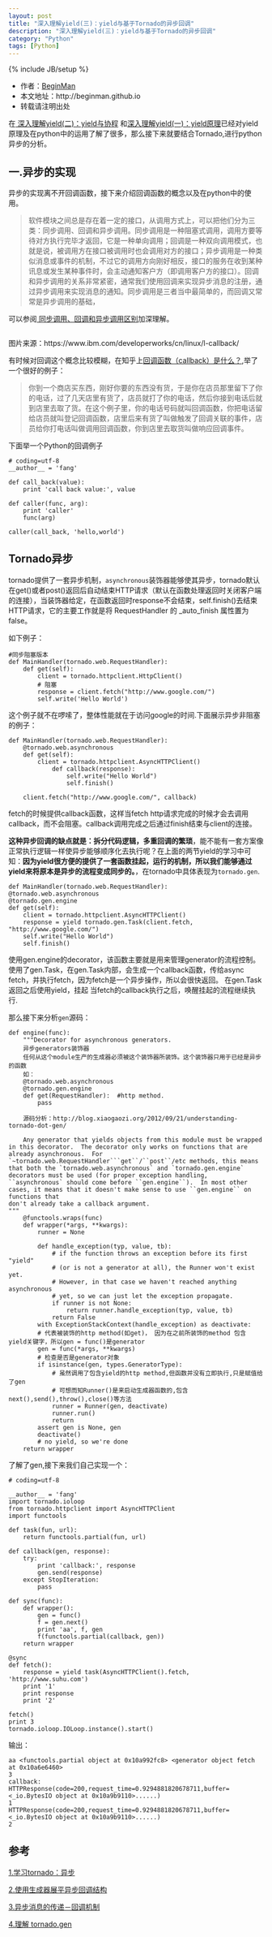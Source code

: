 ```yaml
---
layout: post
title: "深入理解yield(三)：yield与基于Tornado的异步回调"
description: "深入理解yield(三)：yield与基于Tornado的异步回调"
category: "Python"
tags: [Python]
---
```

{% include JB/setup %}
<ul>
    <li>作者：<a href="http://weibo.com/beginman" target="blank">BeginMan</a></li>
    <li>本文地址：http://beginman.github.io</li>
    <li>转载请注明出处</li>
</ul>
<p>在<a href="http://blog.beginman.cn/blog/133/"> 深入理解yield(二)：yield与协程</a> 和<a href="http://blog.beginman.cn/blog/132/">深入理解yield(一)：yield原理</a>已经对yield原理及在python中的运用了解了很多，那么接下来就要结合Tornado,进行python异步的分析。</p>

<h2>一.异步的实现</h2>

<p>异步的实现离不开回调函数，接下来介绍回调函数的概念以及在python中的使用。</p>

<blockquote>
  <p>软件模块之间总是存在着一定的接口，从调用方式上，可以把他们分为三类：同步调用、回调和异步调用。同步调用是一种阻塞式调用，调用方要等待对方执行完毕才返回，它是一种单向调用；回调是一种双向调用模式，也就是说，被调用方在接口被调用时也会调用对方的接口；异步调用是一种类似消息或事件的机制，不过它的调用方向刚好相反，接口的服务在收到某种讯息或发生某种事件时，会主动通知客户方（即调用客户方的接口）。回调和异步调用的关系非常紧密，通常我们使用回调来实现异步消息的注册，通过异步调用来实现消息的通知。同步调用是三者当中最简单的，而回调又常常是异步调用的基础，</p>
</blockquote>

<!--more-->

<p>可以参阅<a href="http://blog.csdn.net/dan_blog/article/details/7897852"> 同步调用、回调和异步调用区别</a>加深理解。</p>

<p><img src="https://www.ibm.com/developerworks/cn/linux/l-callback/images/image001.gif" alt="" /></p>

<p>图片来源：https://www.ibm.com/developerworks/cn/linux/l-callback/</p>

<p>有时候对回调这个概念比较模糊，在知乎上<a href="回调函数（callback）是什么？">回调函数（callback）是什么？</a>,举了一个很好的例子：</p>

<blockquote>
  <p>你到一个商店买东西，刚好你要的东西没有货，于是你在店员那里留下了你的电话，过了几天店里有货了，店员就打了你的电话，然后你接到电话后就到店里去取了货。在这个例子里，你的电话号码就叫回调函数，你把电话留给店员就叫登记回调函数，店里后来有货了叫做触发了回调关联的事件，店员给你打电话叫做调用回调函数，你到店里去取货叫做响应回调事件。</p>
</blockquote>

<p>下面举一个Python的回调例子</p>

<pre><code># coding=utf-8
__author__ = 'fang'

def call_back(value):
    print 'call back value:', value

def caller(func, arg):
    print 'caller'
    func(arg)

caller(call_back, 'hello,world')
</code></pre>

<h2>Tornado异步</h2>

<p>tornado提供了一套异步机制，<code>asynchronous</code>装饰器能够使其异步，tornado默认在get()或者post()返回后自动结束HTTP请求（默认在函数处理返回时关闭客户端的连接），当装饰器给定，在函数返回时response不会结束，self.finish()去结束HTTP请求，它的主要工作就是将 RequestHandler 的 _auto_finish 属性置为 false。</p>

<p>如下例子：</p>

<pre><code>#同步阻塞版本
def MainHandler(tornado.web.RequestHandler):
    def get(self):
        client = tornado.httpclient.HttpClient()
        # 阻塞
        response = client.fetch("http://www.google.com/")
        self.write('Hello World')
</code></pre>

<p>这个例子就不在啰嗦了，整体性能就在于访问google的时间.下面展示异步非阻塞的例子：</p>

<pre><code>def MainHandler(tornado.web.RequestHandler):
    @tornado.web.asynchronous
    def get(self):
        client = tornado.httpclient.AsyncHTTPClient()
            def callback(response):
                self.write("Hello World")
                self.finish()

    client.fetch("http://www.google.com/", callback)
</code></pre>

<p>fetch的时候提供callback函数，这样当fetch http请求完成的时候才会去调用callback，而不会阻塞。callback调用完成之后通过finish结束与client的连接。</p>

<p><strong>这种异步回调的缺点就是：拆分代码逻辑，多重回调的繁琐</strong>，能不能有一套方案像正常执行逻辑一样使异步能够顺序化去执行呢？在上面的两节yield的学习中可知：<strong>因为yield很方便的提供了一套函数挂起，运行的机制，所以我们能够通过yield来将原本是异步的流程变成同步的。</strong>，在tornado中具体表现为<code>tornado.gen</code>.</p>

<pre><code>def MainHandler(tornado.web.RequestHandler):
@tornado.web.asynchronous
@tornado.gen.engine
def get(self):
    client = tornado.httpclient.AsyncHTTPClient()
    response = yield tornado.gen.Task(client.fetch, "http://www.google.com/")
    self.write("Hello World")
    self.finish()
</code></pre>

<p>使用gen.engine的decorator，该函数主要就是用来管理generator的流程控制。
使用了gen.Task，在gen.Task内部，会生成一个callback函数，传给async fetch，并执行fetch，因为fetch是一个异步操作，所以会很快返回。
在gen.Task返回之后使用yield，挂起
当fetch的callback执行之后，唤醒挂起的流程继续执行.</p>

<p>那么接下来分析<code>gen</code>源码：</p>

<pre><code>def engine(func):
    """Decorator for asynchronous generators.
    异步generators装饰器
    任何从这个module生产的生成器必须被这个装饰器所装饰。这个装饰器只用于已经是异步的函数
    如：
    @tornado.web.asynchronous
    @tornado.gen.engine
    def get(RequestHandler):  #http method.
        pass

    源码分析：http://blog.xiaogaozi.org/2012/09/21/understanding-tornado-dot-gen/

    Any generator that yields objects from this module must be wrapped in this decorator.  The decorator only works on functions that are already asynchronous.  For `~tornado.web.RequestHandler```get``/``post``/etc methods, this means that both the `tornado.web.asynchronous` and `tornado.gen.engine` decorators must be used (for proper exception handling, ``asynchronous` should come before ``gen.engine``).  In most other cases, it means that it doesn't make sense to use ``gen.engine`` on functions that
don't already take a callback argument.
"""
    @functools.wraps(func)
    def wrapper(*args, **kwargs):
        runner = None

        def handle_exception(typ, value, tb):
            # if the function throws an exception before its first "yield"
            # (or is not a generator at all), the Runner won't exist yet.
            # However, in that case we haven't reached anything asynchronous
            # yet, so we can just let the exception propagate.
            if runner is not None:
                return runner.handle_exception(typ, value, tb)
            return False
        with ExceptionStackContext(handle_exception) as deactivate:
        # 代表被装饰的http method(如get)， 因为在之前所装饰的method 包含yield关键字，所以gen = func()是generator
        gen = func(*args, **kwargs)
        # 检查是否是generator对象
        if isinstance(gen, types.GeneratorType):
            # 虽然调用了包含yield的http method,但函数并没有立即执行,只是赋值给了gen
            # 可想而知Runner()是来启动生成器函数的,包含next(),send(),throw(),close()等方法
            runner = Runner(gen, deactivate)
            runner.run()
            return
        assert gen is None, gen
        deactivate()
        # no yield, so we're done
    return wrapper
</code></pre>

<p>了解了gen,接下来我们自己实现一个：</p>

<pre><code># coding=utf-8

__author__ = 'fang'
import tornado.ioloop
from tornado.httpclient import AsyncHTTPClient
import functools

def task(fun, url):
    return functools.partial(fun, url)

def callback(gen, response):
    try:
        print 'callback:', response
        gen.send(response)
    except StopIteration:
        pass

def sync(func):
    def wrapper():
        gen = func()
        f = gen.next()
        print 'aa', f, gen
        f(functools.partial(callback, gen))
    return wrapper

@sync
def fetch():
    response = yield task(AsyncHTTPClient().fetch, 'http://www.suhu.com')
    print '1'
    print response
    print '2'

fetch()
print 3
tornado.ioloop.IOLoop.instance().start()
</code></pre>

<p>输出：</p>

<pre><code>aa &lt;functools.partial object at 0x10a992fc8&gt; &lt;generator object fetch at 0x10a6e6460&gt;
3
callback:   HTTPResponse(code=200,request_time=0.9294881820678711,buffer=&lt;_io.BytesIO object at 0x10a9b9110&gt;......)
1
HTTPResponse(code=200,request_time=0.9294881820678711,buffer=&lt;_io.BytesIO object at 0x10a9b9110&gt;......)
2
</code></pre>

<h2>参考</h2>

<p><a href="http://blog.csdn.net/siddontang/article/details/18053967">1.学习tornado：异步</a></p>

<p><a href="http://www.zouyesheng.com/generator-for-async.html">2.使用生成器展平异步回调结构</a></p>

<p><a href="https://www.ibm.com/developerworks/cn/linux/l-callback/">3.异步消息的传递－回调机制</a></p>

<p><a href="http://blog.xiaogaozi.org/2012/09/21/understanding-tornado-dot-gen/">4.理解 tornado.gen</a></p>
